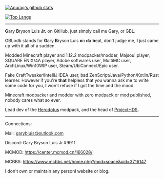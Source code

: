 [![Anurag's github stats](https://github-readme-stats.vercel.app/api?username=GBLodb)](https://github.com/anuraghazra/github-readme-stats)

[![Top Langs](https://github-readme-stats.vercel.app/api/top-langs/?username=GBLodb&layout=compact)](https://github.com/anuraghazra/github-readme-stats)

---
**G**ary **B**ryson **L**uis **Jr.** on GitHub, just simply call me Gary, or GBL.

GBLodb stands for **G**ary **B**ryson **L**uis **o**n **d**a **b**eat, don't judge me, I just came up with it all of a sudden.

Modded Minecraft player and 1.12.2 modpacker/modder, Majsoul player, SQUARE ENIX/4A player, Adobe softwares user, MultiMC user, ArchLinux/Win10WIP user, Steam/UbiConnect/Epic user.

Fake CraftTweaker/IntelliJ IDEA user, bad ZenScript/Java/Python/Kotlin/Rust learner. However if you're **that** helpless that you wanna ask me to write some code for you, I won't refuse if I got the time and the mood.

Minecraft modpacker and modder with zero modpack or mod published, nobody cares what so ever.

Lead dev of the [Herodotus](https://github.com/ProjectHDS/Herodotus) modpack, and the head of [ProjectHDS](https://github.com/ProjectHDS).

---
Connections:

Mail: garybluis@outlook.com

Discord: Gary Bryson Luis Jr.#9911

MCMOD: https://center.mcmod.cn/166028/

MCBBS: https://www.mcbbs.net/home.php?mod=space&uid=3716147

I don't own or maintain any personl website or blog.
